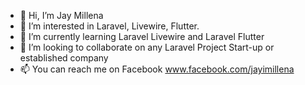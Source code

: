 - 👋 Hi, I’m Jay Millena
- 👀 I’m interested in Laravel, Livewire, Flutter.
- 🌱 I’m currently learning Laravel Livewire and Laravel Flutter
- 💞️ I’m looking to collaborate on any Laravel Project Start-up or established company
- 📫 You can reach me on Facebook www.facebook.com/jayimillena

<!---
jayimillena/jayimillena is a ✨ special ✨ repository because its `README.md` (this file) appears on your GitHub profile.
You can click the Preview link to take a look at your changes.
--->
